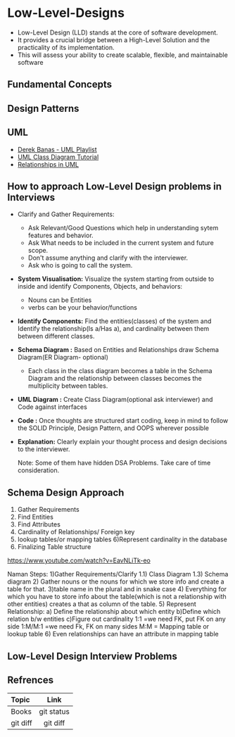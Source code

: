 # Low-Level-Designs

- Low-Level Design (LLD) stands at the core of software development.
- It provides a crucial bridge between a High-Level Solution and the practicality of its implementation. 
- This will assess your ability to create scalable, flexible, and maintainable software

## Fundamental Concepts


## Design Patterns

## UML
- [Derek Banas - UML Playlist](https://www.youtube.com/playlist?list=PLGLfVvz_LVvQ5G-LdJ8RLqe-ndo7QITYc)
- [UML Class Diagram Tutorial](https://www.visual-paradigm.com/guide/uml-unified-modeling-language/uml-class-diagram-tutorial/)
- [Relationships in UML](https://blog.visual-paradigm.com/what-are-the-six-types-of-relationships-in-uml-class-diagrams/)

## How to approach Low-Level Design problems in Interviews
* Clarify and Gather Requirements:
    - Ask Relevant/Good Questions which help in understanding sytem features and behavior.
    - Ask What needs to be included in the current  system and future scope.
    - Don't assume anything and clarify with the interviewer.
    - Ask who is going to call the system.
* **System Visualisation:** Visualize the system starting from outside to inside and identify Components, Objects, and behaviors:
    -  Nouns can be Entities
    -  verbs can be your behavior/functions
* **Identify Components:** Find the entities(classes) of the system and Identify the  relationship(Is a/Has a), and cardinality between them between different classes.
* **Schema Diagram :** Based on Entities and Relationships draw Schema Diagram(ER Diagram- optional)
    - Each class in the class diagram becomes a table in the Schema Diagram and the relationship between classes becomes the multiplicity between tables.
* **UML Diagram :** Create Class Diagram(optional ask interviewer)  and Code against interfaces
* **Code :** Once thoughts are structured start coding, keep in mind to follow the SOLID Principle, Design Pattern, and OOPS wherever possible
* **Explanation:** Clearly explain your thought process and design decisions to the interviewer.

  Note: Some of them have hidden DSA Problems. Take care of time consideration.
  
## Schema Design Approach

1) Gather Requirements
2) Find Entities
3) Find Attributes
4) Cardinality of Relationships/ Foreign key
5) lookup tables/or mapping tables
6)Represent cardinality in the database
7) Finalizing Table structure

https://www.youtube.com/watch?v=EavNLiTk-eo

Naman Steps:
1)Gather Requirements/Clarify
1.1) Class Diagram
1.3) Schema diagram
2) Gather nouns or the nouns for which we store info and create a table for that.
3)table name in the plural and in snake case
4) Everything for which you have to store info about the table(which is not a relationship with other entities) creates a that as column of the table.
5) Represent Relationship:
a) Define the relationship about which entity
b)Define which relation b/w entities
c)Figure out cardinality
     1:1 =we need FK, put FK on any side
     1:M/M:1 =we need Fk, FK on many sides
      M:M = Mapping table or lookup table 
6) Even relationships can have an attribute in mapping table


## Low-Level Design Interview Problems






## Refrences

| Topic         | Link |
| :---         |     :---:      |   
| Books   | git status     | 
| git diff     | git diff       | 

